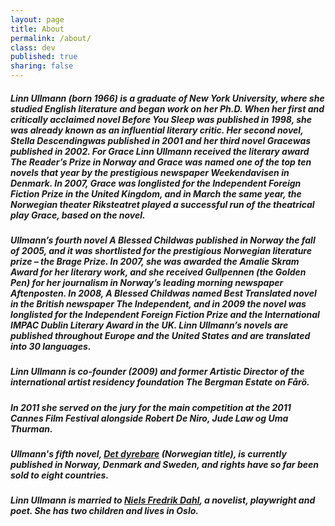 ```yaml
---
layout: page
title: About
permalink: /about/
class: dev
published: true
sharing: false
---
```

##### **Linn Ullmann** (born 1966) is a graduate of New York University, where she studied English literature and began work on her Ph.D. When her first and critically acclaimed novel *Before You Sleep* was published in 1998, she was already known as an influential literary critic. Her second novel, *Stella Descending*was published in 2001 and her third novel *Grace*was published in 2002. For *Grace* Linn Ullmann received the literary award The Reader’s Prize in Norway and *Grace* was named one of the top ten novels that year by the prestigious newspaper *Weekendavisen* in Denmark. In 2007, *Grace* was longlisted for the Independent Foreign Fiction Prize in the United Kingdom, and in March the same year, the Norwegian theater Riksteatret played a successful run of the theatrical play *Grace*, based on the novel.

##### Ullmann’s fourth novel *A Blessed Child*was published in Norway the fall of 2005, and it was shortlisted for the prestigious Norwegian literature prize – the Brage Prize. In 2007, she was awarded the Amalie Skram Award for her literary work, and she received Gullpennen (the Golden Pen) for her journalism in Norway’s leading morning newspaper Aftenposten. In 2008, *A Blessed Child*was named Best Translated novel in the British newspaper The Independent, and in 2009 the novel was longlisted for the Independent Foreign Fiction Prize and the International IMPAC Dublin Literary Award in the UK. Linn Ullmann’s novels are published throughout Europe and the United States and are translated into 30 languages.

##### Linn Ullmann is co-founder (2009) and former Artistic Director of the international artist residency foundation The Bergman Estate on Fårö.

##### In 2011 she served on the jury for the main competition at the 2011 Cannes Film Festival alongside Robert De Niro, Jude Law og Uma Thurman.

##### Ullmann's fifth novel, [Det dyrebare](index.php?id=5&sid=1) (Norwegian title), is currently published in Norway, Denmark and Sweden, and rights have so far been sold to eight countries.

##### Linn Ullmann is married to [Niels Fredrik Dahl](http://en.wikipedia.org/wiki/Niels_Fredrik_Dahl "Niels   Fredrik Dahl"), a novelist, playwright and poet. She has two children and lives in Oslo.
